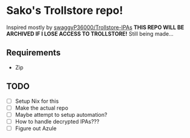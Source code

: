 # Sako's Trollstore repo!
Inspired mostly by [swaggyP36000/Trollstore-IPAs](https://github.com/swaggyP36000/TrollStore-IPAs)
**THIS REPO WILL BE ARCHIVED IF I LOSE ACCESS TO TROLLSTORE!**
Still being made...
## Requirements
- Zip
## TODO
- [ ] Setup Nix for this
- [ ] Make the actual repo
- [ ] Maybe attempt to setup automation?
- [ ] How to handle decrypted IPAs???
- [ ] Figure out Azule
